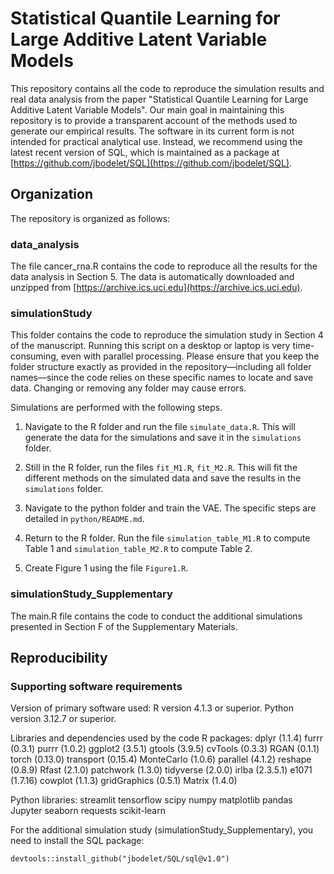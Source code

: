 # Statistical Quantile Learning for Large Additive Latent Variable Models

This repository contains all the code to reproduce the simulation results and real data analysis from the paper "Statistical Quantile Learning for Large Additive Latent Variable Models".
Our main goal in maintaining this repository is to provide a transparent account of the methods used to generate our empirical results. The software in its current form is not intended for practical analytical use. Instead, we recommend using the latest recent version of SQL, which is maintained as a package at [https://github.com/jbodelet/SQL](https://github.com/jbodelet/SQL).

## Organization

The repository is organized as follows:

### data_analysis

The file cancer_rna.R contains the code to reproduce all the results for the data analysis in Section 5.
The data is automatically downloaded and unzipped from [https://archive.ics.uci.edu](https://archive.ics.uci.edu).


### simulationStudy
This folder contains the code to reproduce the simulation study in Section 4 of the manuscript.
Running this script on a desktop or laptop is very time-consuming, even with parallel processing.
Please ensure that you keep the folder structure exactly as provided in the repository—including all folder names—since the code relies on these specific names to locate and save data. 
Changing or removing any folder may cause errors.

Simulations are performed with the following steps.

1. Navigate to the R folder and run the file `simulate_data.R`. This will generate the data for the simulations and save it in the `simulations` folder.

2. Still in the R folder, run the files `fit_M1.R`, `fit_M2.R`. This will fit the different methods on the simulated data and save the results in the `simulations` folder.

3. Navigate to the python folder and train the VAE. The specific steps are detailed in `python/README.md`.

4. Return to the R folder. Run the file `simulation_table_M1.R` to compute Table 1 and `simulation_table_M2.R` to compute Table 2.

5. Create Figure 1 using the file `Figure1.R`.



### simulationStudy_Supplementary

The main.R file contains the code to conduct the additional simulations presented in Section F of the Supplementary Materials.

## Reproducibility

### Supporting software requirements

Version of primary software used: R version 4.1.3 or superior. Python version 3.12.7 or superior.

Libraries and dependencies used by the code R packages: dplyr (1.1.4) furrr (0.3.1) purrr (1.0.2)
ggplot2 (3.5.1) gtools (3.9.5) cvTools (0.3.3) RGAN (0.1.1) torch (0.13.0) transport (0.15.4) MonteCarlo
(1.0.6) parallel (4.1.2) reshape (0.8.9) Rfast (2.1.0) patchwork (1.3.0) tidyverse (2.0.0) irlba (2.3.5.1) e1071
(1.7.16) cowplot (1.1.3) gridGraphics (0.5.1) Matrix (1.4.0)

Python libraries: streamlit tensorflow scipy numpy matplotlib pandas Jupyter seaborn requests scikit-learn

For the additional simulation study (simulationStudy_Supplementary), you need to install the SQL package:
```
devtools::install_github("jbodelet/SQL/sql@v1.0")
```









